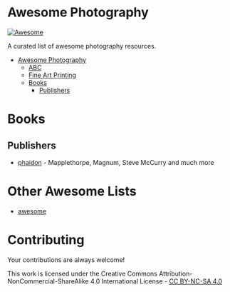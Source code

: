 # Awesome Photography

[![Awesome](https://cdn.rawgit.com/sindresorhus/awesome/d7305f38d29fed78fa85652e3a63e154dd8e8829/media/badge.svg)](https://github.com/sindresorhus/awesome)

A curated list of awesome photography resources.

- [Awesome Photography](#awesome-)
    - [ABC](#abc)
    - [Fine Art Printing](#fineart)
    - [Books](#books)
      - [Publishers](#publishers)

# Books

## Publishers

* [phaidon](http://uk.phaidon.com/store/photography/) - Mapplethorpe, Magnum, Steve McCurry and much more

# Other Awesome Lists

* [awesome](https://github.com/sindresorhus/awesome)

# Contributing
Your contributions are always welcome!

This work is licensed under the Creative Commons Attribution-NonCommercial-ShareAlike 4.0 International License - [CC BY-NC-SA 4.0](http://creativecommons.org/licenses/by-nc-sa/4.0/legalcode)
